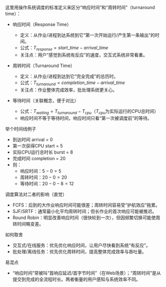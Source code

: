 这里用操作系统调度的标准定义来区分“响应时间”和“周转时间”（turnaround time）：

- 响应时间（Response Time）
  - 定义：从作业/进程到达系统到它“第一次开始运行/产生第一条输出”的时间。
  - 公式：$T_{response} = start\_time - arrival\_time$
  - 关注点：用户“感觉到系统有反应”的速度，交互式系统非常看重。

- 周转时间（Turnaround Time）
  - 定义：从作业/进程到达到它“完全完成”的总历时。
  - 公式：$T_{turnaround} = completion\_time - arrival\_time$
  - 关注点：作业整体完成效率，批处理系统更关心。

- 等待时间（关联概念，便于对比）
  - 公式：$T_{waiting} = T_{turnaround} - T_{cpu}$（$T_{cpu}$为实际运行的CPU总时间）
  - 响应时间不等于等待时间，响应时间只看“第一次被调度前”的等待。

举个时间线例子
- 到达时间 arrival = 0
- 第一次获得CPU start = 5
- 实际CPU运行总时长 burst = 8
- 完成时间 completion = 20
- 则：
  - 响应时间：$5 - 0 = 5$
  - 周转时间：$20 - 0 = 20$
  - 等待时间：$20 - 0 - 8 = 12$

调度算法对二者的影响（直觉）
- FCFS：后到的大作业响应时间可能很差；周转时间容易受“护航效应”拖累。
- SJF/SRTF：通常最小化平均周转时间；但长作业的首次响应可能被推迟。
- Round Robin：明显改善响应时间（很快轮到一次），但因频繁切换可能使周转时间略变差。

如何取舍
- 交互式/在线服务：优先优化响应时间，让用户尽快看到系统“有反应”。
- 批处理/离线任务：优先优化周转时间，提高整体完成效率与吞吐量。

易混点
- “响应时间”常被叫“首响应延迟/首字节时间”（在Web场景）；“周转时间”是从提交到完成的全流程时长。两者衡量的用户感知与系统效率不同。